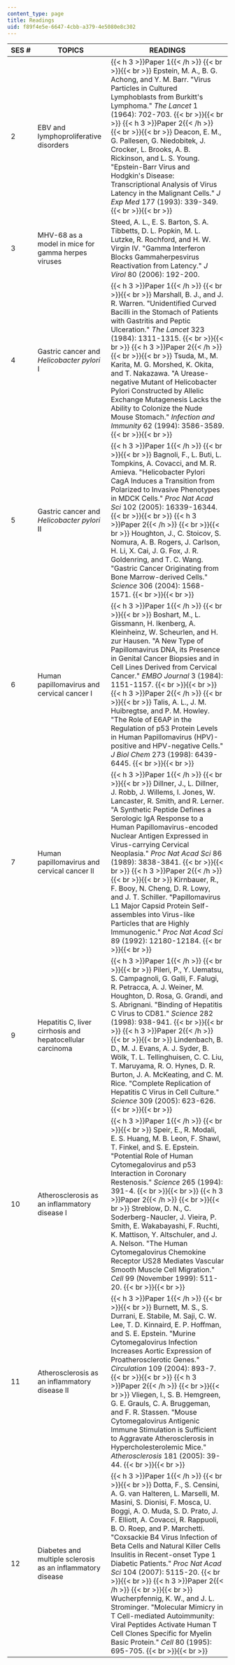 ```yaml
---
content_type: page
title: Readings
uid: f89f4e5e-6647-4cbb-a379-4e5080e8c302
---
```


| SES # | TOPICS | READINGS |
| --- | --- | --- |
| 2 | EBV and lymphoproliferative disorders | {{< h 3 >}}Paper 1{{< /h >}} {{< br >}}{{< br >}} Epstein, M. A., B. G. Achong, and Y. M. Barr. "Virus Particles in Cultured Lymphoblasts from Burkitt's Lymphoma." _The Lancet_ 1 (1964): 702-703. {{< br >}}{{< br >}} {{< h 3 >}}Paper 2{{< /h >}} {{< br >}}{{< br >}} Deacon, E. M., G. Pallesen, G. Niedobitek, J. Crocker, L. Brooks, A. B. Rickinson, and L. S. Young. "Epstein-Barr Virus and Hodgkin's Disease: Transcriptional Analysis of Virus Latency in the Malignant Cells." _J Exp Med_ 177 (1993): 339-349. {{< br >}}{{< br >}}  |
| 3 | MHV-68 as a model in mice for gamma herpes viruses | Steed, A. L., E. S. Barton, S. A. Tibbetts, D. L. Popkin, M. L. Lutzke, R. Rochford, and H. W. Virgin IV. "Gamma Interferon Blocks Gammaherpesvirus Reactivation from Latency." _J Virol_ 80 (2006): 192-200. |
| 4 | Gastric cancer and _Helicobacter pylori_ I | {{< h 3 >}}Paper 1{{< /h >}} {{< br >}}{{< br >}} Marshall, B. J., and J. R. Warren. "Unidentified Curved Bacilli in the Stomach of Patients with Gastritis and Peptic Ulceration." _The Lancet_ 323 (1984): 1311-1315. {{< br >}}{{< br >}} {{< h 3 >}}Paper 2{{< /h >}} {{< br >}}{{< br >}} Tsuda, M., M. Karita, M. G. Morshed, K. Okita, and T. Nakazawa. "A Urease-negative Mutant of Helicobacter Pylori Constructed by Allelic Exchange Mutagenesis Lacks the Ability to Colonize the Nude Mouse Stomach." _Infection and Immunity_ 62 (1994): 3586-3589. {{< br >}}{{< br >}}  |
| 5 | Gastric cancer and _Helicobacter pylori_ II | {{< h 3 >}}Paper 1{{< /h >}} {{< br >}}{{< br >}} Bagnoli, F., L. Buti, L. Tompkins, A. Covacci, and M. R. Amieva. "Helicobacter Pylori CagA Induces a Transition from Polarized to Invasive Phenotypes in MDCK Cells." _Proc Nat Acad Sci_ 102 (2005): 16339-16344. {{< br >}}{{< br >}} {{< h 3 >}}Paper 2{{< /h >}} {{< br >}}{{< br >}} Houghton, J., C. Stoicov, S. Nomura, A. B. Rogers, J. Carlson, H. Li, X. Cai, J. G. Fox, J. R. Goldenring, and T. C. Wang. "Gastric Cancer Originating from Bone Marrow-derived Cells." _Science_ 306 (2004): 1568-1571. {{< br >}}{{< br >}}  |
| 6 | Human papillomavirus and cervical cancer I | {{< h 3 >}}Paper 1{{< /h >}} {{< br >}}{{< br >}} Boshart, M., L. Gissmann, H. Ikenberg, A. Kleinheinz, W. Scheurlen, and H. zur Hausen. "A New Type of Papillomavirus DNA, its Presence in Genital Cancer Biopsies and in Cell Lines Derived from Cervical Cancer." _EMBO Journal_ 3 (1984): 1151-1157. {{< br >}}{{< br >}} {{< h 3 >}}Paper 2{{< /h >}} {{< br >}}{{< br >}} Talis, A. L., J. M. Huibregtse, and P. M. Howley. "The Role of E6AP in the Regulation of p53 Protein Levels in Human Papillomavirus (HPV)-positive and HPV-negative Cells." _J Biol Chem_ 273 (1998): 6439-6445. {{< br >}}{{< br >}}  |
| 7 | Human papillomavirus and cervical cancer II | {{< h 3 >}}Paper 1{{< /h >}} {{< br >}}{{< br >}} Dillner, J., L. Dillner, J. Robb, J. Willems, I. Jones, W. Lancaster, R. Smith, and R. Lerner. "A Synthetic Peptide Defines a Serologic IgA Response to a Human Papillomavirus-encoded Nuclear Antigen Expressed in Virus-carrying Cervical Neoplasia." _Proc Nat Acad Sci_ 86 (1989): 3838-3841. {{< br >}}{{< br >}} {{< h 3 >}}Paper 2{{< /h >}} {{< br >}}{{< br >}} Kirnbauer, R., F. Booy, N. Cheng, D. R. Lowy, and J. T. Schiller. "Papillomavirus L1 Major Capsid Protein Self-assembles into Virus-like Particles that are Highly Immunogenic." _Proc Nat Acad Sci_ 89 (1992): 12180-12184. {{< br >}}{{< br >}}  |
| 9 | Hepatitis C, liver cirrhosis and hepatocellular carcinoma | {{< h 3 >}}Paper 1{{< /h >}} {{< br >}}{{< br >}} Pileri, P., Y. Uematsu, S. Campagnoli, G. Galli, F. Falugi, R. Petracca, A. J. Weiner, M. Houghton, D. Rosa, G. Grandi, and S. Abrignani. "Binding of Hepatitis C Virus to CD81." _Science_ 282 (1998): 938-941. {{< br >}}{{< br >}} {{< h 3 >}}Paper 2{{< /h >}} {{< br >}}{{< br >}} Lindenbach, B. D., M. J. Evans, A. J. Syder, B. Wölk, T. L. Tellinghuisen, C. C. Liu, T. Maruyama, R. O. Hynes, D. R. Burton, J. A. McKeating, and C. M. Rice. "Complete Replication of Hepatitis C Virus in Cell Culture." _Science_ 309 (2005): 623-626. {{< br >}}{{< br >}}  |
| 10 | Atherosclerosis as an inflammatory disease I | {{< h 3 >}}Paper 1{{< /h >}} {{< br >}}{{< br >}} Speir, E., R. Modali, E. S. Huang, M. B. Leon, F. Shawl, T. Finkel, and S. E. Epstein. "Potential Role of Human Cytomegalovirus and p53 Interaction in Coronary Restenosis." _Science_ 265 (1994): 391-4. {{< br >}}{{< br >}} {{< h 3 >}}Paper 2{{< /h >}} {{< br >}}{{< br >}} Streblow, D. N., C. Soderberg-Naucler, J. Vieira, P. Smith, E. Wakabayashi, F. Ruchti, K. Mattison, Y. Altschuler, and J. A. Nelson. "The Human Cytomegalovirus Chemokine Receptor US28 Mediates Vascular Smooth Muscle Cell Migration." _Cell_ 99 (November 1999): 511-20. {{< br >}}{{< br >}}  |
| 11 | Atherosclerosis as an inflammatory disease II | {{< h 3 >}}Paper 1{{< /h >}} {{< br >}}{{< br >}} Burnett, M. S., S. Durrani, E. Stabile, M. Saji, C. W. Lee, T. D. Kinnaird, E. P. Hoffman, and S. E. Epstein. "Murine Cytomegalovirus Infection Increases Aortic Expression of Proatherosclerotic Genes." _Circulation_ 109 (2004): 893-7. {{< br >}}{{< br >}} {{< h 3 >}}Paper 2{{< /h >}} {{< br >}}{{< br >}} Vliegen, I., S. B. Hemgreen, G. E. Grauls, C. A. Bruggeman, and F. R. Stassen. "Mouse Cytomegalovirus Antigenic Immune Stimulation is Sufficient to Aggravate Atherosclerosis in Hypercholesterolemic Mice." _Atherosclerosis_ 181 (2005): 39-44. {{< br >}}{{< br >}}  |
| 12 | Diabetes and multiple sclerosis as an inflammatory disease | {{< h 3 >}}Paper 1{{< /h >}} {{< br >}}{{< br >}} Dotta, F., S. Censini, A. G. van Halteren, L. Marselli, M. Masini, S. Dionisi, F. Mosca, U. Boggi, A. O. Muda, S. D. Prato, J. F. Elliott, A. Covacci, R. Rappuoli, B. O. Roep, and P. Marchetti. "Coxsackie B4 Virus Infection of Beta Cells and Natural Killer Cells Insulitis in Recent-onset Type 1 Diabetic Patients." _Proc Nat Acad Sci_ 104 (2007): 5115-20. {{< br >}}{{< br >}} {{< h 3 >}}Paper 2{{< /h >}} {{< br >}}{{< br >}} Wucherpfennig, K. W., and J. L. Strominger. "Molecular Mimicry in T Cell-mediated Autoimmunity: Viral Peptides Activate Human T Cell Clones Specific for Myelin Basic Protein." _Cell_ 80 (1995): 695-705. {{< br >}}{{< br >}}